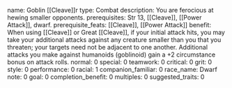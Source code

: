 name: Goblin [[Cleave]]r
type: Combat
description: You are ferocious at hewing smaller opponents.
prerequisites: Str 13, [[Cleave]], [[Power Attack]], dwarf.
prerequisite_feats: [[Cleave]], [[Power Attack]]
benefit: When using [[Cleave]] or Great [[Cleave]], if your initial attack hits, you may take your additional attacks against any creature smaller than you that you threaten; your targets need not be adjacent to one another. Additional attacks you make against humanoids (goblinoid) gain a +2 circumstance bonus on attack rolls.
normal: 0
special: 0
teamwork: 0
critical: 0
grit: 0
style: 0
performance: 0
racial: 1
companion_familiar: 0
race_name: Dwarf
note: 0
goal: 0
completion_benefit: 0
multiples: 0
suggested_traits: 0
